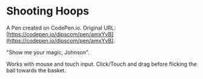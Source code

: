 # Shooting Hoops

A Pen created on CodePen.io. Original URL: [https://codepen.io/dipscom/pen/amxYvB](https://codepen.io/dipscom/pen/amxYvB).

"Show me your magic, Johnson".

Works with mouse and touch input. Click/Touch and drag before flicking the ball towards the basket.